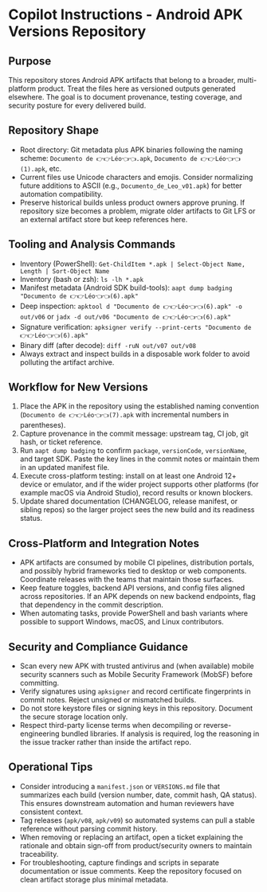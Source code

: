 # Copilot Instructions - Android APK Versions Repository

## Purpose
This repository stores Android APK artifacts that belong to a broader, multi-platform product. Treat the files here as versioned outputs generated elsewhere. The goal is to document provenance, testing coverage, and security posture for every delivered build.

## Repository Shape
- Root directory: Git metadata plus APK binaries following the naming scheme: `Documento de 👉👉Léo👈👈.apk`, `Documento de 👉👉Léo👈👈(1).apk`, etc.
- Current files use Unicode characters and emojis. Consider normalizing future additions to ASCII (e.g., `Documento_de_Leo_v01.apk`) for better automation compatibility.
- Preserve historical builds unless product owners approve pruning. If repository size becomes a problem, migrate older artifacts to Git LFS or an external artifact store but keep references here.

## Tooling and Analysis Commands
- Inventory (PowerShell): `Get-ChildItem *.apk | Select-Object Name, Length | Sort-Object Name`
- Inventory (bash or zsh): `ls -lh *.apk`
- Manifest metadata (Android SDK build-tools): `aapt dump badging "Documento de 👉👉Léo👈👈(6).apk"`
- Deep inspection: `apktool d "Documento de 👉👉Léo👈👈(6).apk" -o out/v06` or `jadx -d out/v06 "Documento de 👉👉Léo👈👈(6).apk"`
- Signature verification: `apksigner verify --print-certs "Documento de 👉👉Léo👈👈(6).apk"`
- Binary diff (after decode): `diff -ruN out/v07 out/v08`
- Always extract and inspect builds in a disposable work folder to avoid polluting the artifact archive.

## Workflow for New Versions
1. Place the APK in the repository using the established naming convention (`Documento de 👉👉Léo👈👈(7).apk` with incremental numbers in parentheses).
2. Capture provenance in the commit message: upstream tag, CI job, git hash, or ticket reference.
3. Run `aapt dump badging` to confirm `package`, `versionCode`, `versionName`, and target SDK. Paste the key lines in the commit notes or maintain them in an updated manifest file.
4. Execute cross-platform testing: install on at least one Android 12+ device or emulator, and if the wider project supports other platforms (for example macOS via Android Studio), record results or known blockers.
5. Update shared documentation (CHANGELOG, release manifest, or sibling repos) so the larger project sees the new build and its readiness status.

## Cross-Platform and Integration Notes
- APK artifacts are consumed by mobile CI pipelines, distribution portals, and possibly hybrid frameworks tied to desktop or web components. Coordinate releases with the teams that maintain those surfaces.
- Keep feature toggles, backend API versions, and config files aligned across repositories. If an APK depends on new backend endpoints, flag that dependency in the commit description.
- When automating tasks, provide PowerShell and bash variants where possible to support Windows, macOS, and Linux contributors.

## Security and Compliance Guidance
- Scan every new APK with trusted antivirus and (when available) mobile security scanners such as Mobile Security Framework (MobSF) before committing.
- Verify signatures using `apksigner` and record certificate fingerprints in commit notes. Reject unsigned or mismatched builds.
- Do not store keystore files or signing keys in this repository. Document the secure storage location only.
- Respect third-party license terms when decompiling or reverse-engineering bundled libraries. If analysis is required, log the reasoning in the issue tracker rather than inside the artifact repo.

## Operational Tips
- Consider introducing a `manifest.json` or `VERSIONS.md` file that summarizes each build (version number, date, commit hash, QA status). This ensures downstream automation and human reviewers have consistent context.
- Tag releases (`apk/v08`, `apk/v09`) so automated systems can pull a stable reference without parsing commit history.
- When removing or replacing an artifact, open a ticket explaining the rationale and obtain sign-off from product/security owners to maintain traceability.
- For troubleshooting, capture findings and scripts in separate documentation or issue comments. Keep the repository focused on clean artifact storage plus minimal metadata.
